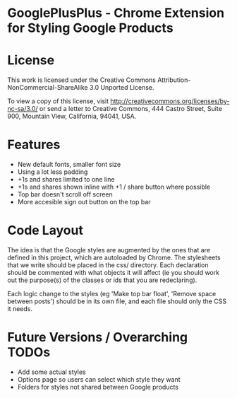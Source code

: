 GooglePlusPlus - Chrome Extension for Styling Google Products
=============================================================

# License

This work is licensed under the Creative Commons 
Attribution-NonCommercial-ShareAlike 3.0 Unported License. 

To view a copy of this license, visit 
	http://creativecommons.org/licenses/by-nc-sa/3.0/
or send a letter to
	Creative Commons, 
	444 Castro Street, 
	Suite 900, 
	Mountain View, 
	California, 
	94041, USA.

# Features

 - New default fonts, smaller font size
 - Using a lot less padding
 - +1s and shares limited to one line
 - +1s and shares shown inline with +1 / share button where possible
 - Top bar doesn't scroll off screen
 - More accesible sign out button on the top bar

# Code Layout

The idea is that the Google styles are augmented by the ones that are defined
in this project, which are autoloaded by Chrome.
The stylesheets that we write should be placed in the css/ directory.
Each declaration should be commented with what objects it will affect (ie you
should work out the purpose(s) of the classes or ids that you are redeclaring).

Each logic change to the styles (eg 'Make top bar float', 'Remove space between
posts') should be in its own file, and each file should only the CSS it needs.

# Future Versions / Overarching TODOs

 - Add some actual styles
 - Options page so users can select which style they want
 - Folders for styles not shared between Google products


